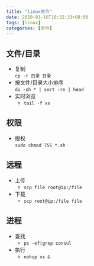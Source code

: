 ```yaml
---
title: "linux命令"
date: 2020-01-16T10:32:33+08:00
tags: [linux]
categories: [命令]
---
```


## 文件/目录
- 复制  
    `cp -r 目录 目录`
- 按文件/目录大小排序  
    `du -sh * | sort -rn | head`
- 实时浏览
  - `tail -f xx`

## 权限
- 授权  
    `sudo chmod 755 *.sh`

## 远程
- 上传
  - `scp file root@ip:/file`
- 下载
  - `scp root@ip:/file file`

## 进程
- 查找
  - `ps -ef|grep consul`
- 执行
  - `nohup xx &`
